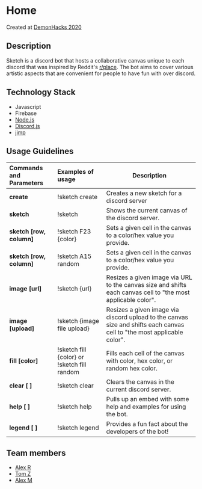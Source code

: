 # Home
Created at [DemonHacks 2020](https://demonhacks.com/)
## Description

Sketch is a discord bot that hosts a collaborative canvas unique to each discord that was inspired by Reddit's [r/place](https://www.reddit.com/r/place/). The bot aims to cover various artistic aspects that are convenient for people to have fun with over discord. 

## Technology Stack
- Javascript
- Firebase
- [Node.js](http://nodejs.org/)
- [Discord.js](https://discord.js.org/#/)
- [jimp](https://www.npmjs.com/package/jimp)

## Usage Guidelines

| Commands and Parameters | Examples of usage | Description |
| :--- | :--- | --- |
| **create** | !sketch create | Creates a new sketch for a discord server |
| **sketch** | !sketch | Shows the current canvas of the discord server. |
| **sketch \[row, column\]** | !sketch F23 {color} | Sets a given cell in the canvas to a color/hex value you provide. |
| **sketch \[row, column\]** | !sketch A15 random | Sets a given cell in the canvas to a color/hex value you provide. |
| **image [url]** | !sketch {url} | Resizes a given image via URL to the canvas size and shifts each canvas cell to "the most applicable color". |
| **image [upload]** | !sketch {image file upload} | Resizes a given image via discord upload to the canvas size and shifts each canvas cell to "the most applicable color". |
| **fill \[color]** | !sketch fill {color} or !sketch fill random | Fills each cell of the canvas with color, hex color, or random hex color. |
| **clear \[ ]** | !sketch clear | Clears the canvas in the current discord server. |
| **help \[ ]** | !sketch help | Pulls up an embed with some help and examples for using the bot. |
| **legend \[ ]** | !sketch legend | Provides a fun fact about the developers of the bot! |


## Team members

- [Alex R](https://github.com/arod0719)
- [Tom Z](https://github.com/Tommot4747)
- [Alex M](https://github.com/alextkd99)
